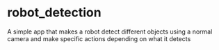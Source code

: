 # robot_detection
A simple app that makes a robot detect different objects using a normal camera and make specific actions depending on what it detects
